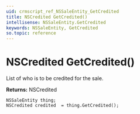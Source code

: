 ```yaml
---
uid: crmscript_ref_NSSaleEntity_GetCredited
title: NSCredited GetCredited()
intellisense: NSSaleEntity.GetCredited
keywords: NSSaleEntity, GetCredited
so.topic: reference
---
```


# NSCredited GetCredited()

List of who is to be credited for the sale.

**Returns:** NSCredited

```crmscript
NSSaleEntity thing;
NSCredited credited  = thing.GetCredited();
```

